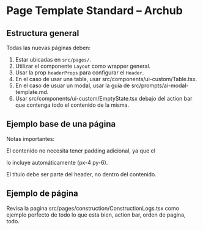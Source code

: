# Page Template Standard – Archub

## Estructura general

Todas las nuevas páginas deben:

1. Estar ubicadas en `src/pages/`.
2. Utilizar el componente `Layout` como wrapper general.
3. Usar la prop `headerProps` para configurar el `Header`.
4. En el caso de usar una tabla, usar src/components/ui-custom/Table.tsx.
5. En el caso de usuar un modal, usar la guia de src/prompts/ai-modal-template.md.
6. Usar src/components/ui-custom/EmptyState.tsx debajo del action bar que contenga todo el contenido de la misma.

## Ejemplo base de una página

Notas importantes:

El contenido no necesita tener padding adicional, ya que el <main> lo incluye automáticamente (px-4 py-6).

El título debe ser parte del header, no dentro del contenido.

## Ejemplo de página

Revisa la pagina src/pages/construction/ConstructionLogs.tsx como ejemplo perfecto de todo lo que esta bien, action bar, orden de pagina, todo.